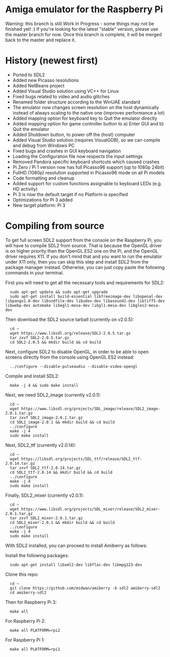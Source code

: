 Amiga emulator for the Raspberry Pi
=================================
Warning: this branch is still Work In Progress - some things may not be finished yet! :)
If you're looking for the latest "stable" version, please use the master branch for now.
Once this branch is complete, it will be merged back to the master and replace it.

# History (newest first)
- Ported to SDL2
- Added new Picasso resolutions
- Added NetBeans project
- Added Visual Studio solution using VC++ for Linux
- Fixed bugs related to video and audio glitches
- Renamed folder structure according to the WinUAE standard
- The emulator now changes screen resolution on the host dynamically instead of always scaling to the native one (improves performance a lot)
- Added mapping option for keyboard key to Quit the emulator directly
- Added mapping option for game controller button to a) Enter GUI and b) Quit the emulator
- Added Shutdown button, to power off the (host) computer
- Added Visual Studio solution (requires VisualGDB), so we can compile and debug from Windows PC
- Fixed bugs and crashes in GUI keyboard navigation
- Loading the Configuration file now respects the input settings
- Removed Pandora specific keyboard shortcuts which caused crashes
- Pi Zero / Pi 1 version now has full Picasso96 support (up to 1080p 24bit)
- FullHD (1080p) resolution supported in Picasso96 mode on all Pi models
- Code formatting and cleanup
- Added support for custom functions assignable to keyboard LEDs (e.g. HD activity)
- Pi 3 is now the default target if no Platform is specified
- Optimizations for Pi 3 added
- New target platform: Pi 3

# Compiling from source
To get full screen SDL2 support from the console on the Raspberry Pi, you will have to compile SDL2 from source. That is because the OpenGL driver is on higher priority than the OpenGL ES2 one on the Pi, and the OpenGL driver requires X11. If you don't mind that and you want to run the emulator under X11 only, then you can skip this step and install SDL2 from the package manager instead. Otherwise, you can just copy paste the following commands in your terminal. 

First you will need to get all the necessary tools and requirements for SDL2:

      sudo apt-get update && sudo apt-get upgrade
      sudo apt-get install build-essential libfreeimage-dev libopenal-dev libpango1.0-dev libsndfile-dev libudev-dev libasound2-dev libtiff5-dev libwebp-dev automake libegl1-mesa-dev libgl1-mesa-dev libgles2-mesa-dev

Then download the SDL2 source tarball (currently on v2.0.5):

      cd ~ 
      wget https://www.libsdl.org/release/SDL2-2.0.5.tar.gz 
      tar zxvf SDL2-2.0.5.tar.gz 
      cd SDL2-2.0.5 && mkdir build && cd build

Next, configure SDL2 to disable OpenGL, in order to be able to open screens directly from the console using OpenGL ES2 instead:

      ../configure --disable-pulseaudio --disable-video-opengl

Compile and install SDL2:

      make -j 4 && sudo make install

Next, we need SDL2_image (currently v2.0.1):

      cd ~ 
      wget https://www.libsdl.org/projects/SDL_image/release/SDL2_image-2.0.1.tar.gz
      tar zxvf SDL2_image-2.0.1.tar.gz 
      cd SDL2_image-2.0.1 && mkdir build && cd build 
      ../configure 
      make -j 4 
      sudo make install 

Next, SDL2_ttf (currently v2.0.14):

      cd ~
      wget https://libsdl.org/projects/SDL_ttf/release/SDL2_ttf-2.0.14.tar.gz
      tar zxvf SDL2_ttf-2.0.14.tar.gz
      cd SDL2_ttf-2.0.14 && mkdir build && cd build
      ../configure
      make -j 4
      sudo make install

Finally, SDL2_mixer (currently v2.0.1):

      cd ~
      wget https://www.libsdl.org/projects/SDL_mixer/release/SDL2_mixer-2.0.1.tar.gz
      tar zxvf SDL2_mixer-2.0.1.tar.gz
      cd SDL2_mixer-2.0.1 && mkdir build && cd build
      ../configure
      make -j 4
      sudo make install
      
With SDL2 installed, you can proceed to install Amiberry as follows:

Install the following packages:

      sudo apt-get install libxml2-dev libflac-dev libmpg123-dev

Clone this repo:
      
      cd ~
      git clone https://github.com/midwan/amiberry -b sdl2 amiberry-sdl2
      cd amiberry-sdl2
      
Then for Raspberry Pi 3:  

      make all

For Raspberry Pi 2:

      make all PLATFORM=rpi2

For Raspberry Pi 1:  

      make all PLATFORM=rpi1

